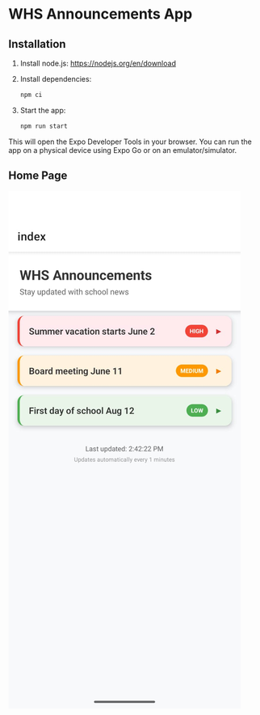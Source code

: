 # WHS Announcements App

## Installation

1. Install node.js:
https://nodejs.org/en/download

2. Install dependencies:

   ```bash
   npm ci
   ```

3. Start the app:

   ```bash
   npm run start
   ```

This will open the Expo Developer Tools in your browser. You can run the app on a physical device using Expo Go or on an emulator/simulator.

## Home Page

![Home Page](./assets/images/home.jpeg)
